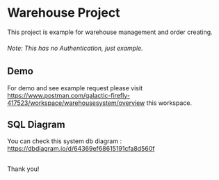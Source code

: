 
# Warehouse Project

This project is example for warehouse management and order creating.

###### *Note: This has no Authentication, just example.*




## Demo

For demo and see example request please visit https://www.postman.com/galactic-firefly-417523/workspace/warehousesystem/overview this workspace.

## SQL Diagram

You can check this system db diagram : https://dbdiagram.io/d/64369ef68615191cfa8d560f

##


Thank you!
